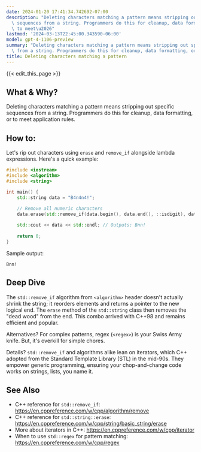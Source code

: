```yaml
---
date: 2024-01-20 17:41:34.742692-07:00
description: "Deleting characters matching a pattern means stripping out specific\
  \ sequences from a string. Programmers do this for cleanup, data formatting, or\
  \ to meet\u2026"
lastmod: '2024-03-13T22:45:00.343590-06:00'
model: gpt-4-1106-preview
summary: "Deleting characters matching a pattern means stripping out specific sequences\
  \ from a string. Programmers do this for cleanup, data formatting, or to meet\u2026"
title: Deleting characters matching a pattern
---
```


{{< edit_this_page >}}

## What & Why?
Deleting characters matching a pattern means stripping out specific sequences from a string. Programmers do this for cleanup, data formatting, or to meet application rules.

## How to:
Let's rip out characters using `erase` and `remove_if` alongside lambda expressions. Here's a quick example:

```cpp
#include <iostream>
#include <algorithm>
#include <string>

int main() {
    std::string data = "B4n4n4!";

    // Remove all numeric characters
    data.erase(std::remove_if(data.begin(), data.end(), ::isdigit), data.end());
    
    std::cout << data << std::endl; // Outputs: Bnn!
    
    return 0;
}
```
Sample output:
```
Bnn!
```

## Deep Dive
The `std::remove_if` algorithm from `<algorithm>` header doesn't actually shrink the string; it reorders elements and returns a pointer to the new logical end. The `erase` method of the `std::string` class then removes the "dead wood" from the end. This combo arrived with C++98 and remains efficient and popular.

Alternatives? For complex patterns, regex (`<regex>`) is your Swiss Army knife. But, it's overkill for simple chores.

Details? `std::remove_if` and algorithms alike lean on iterators, which C++ adopted from the Standard Template Library (STL) in the mid-90s. They empower generic programming, ensuring your chop-and-change code works on strings, lists, you name it.

## See Also
- C++ reference for `std::remove_if`: https://en.cppreference.com/w/cpp/algorithm/remove
- C++ reference for `std::string::erase`: https://en.cppreference.com/w/cpp/string/basic_string/erase
- More about iterators in C++: https://en.cppreference.com/w/cpp/iterator
- When to use `std::regex` for pattern matching: https://en.cppreference.com/w/cpp/regex
